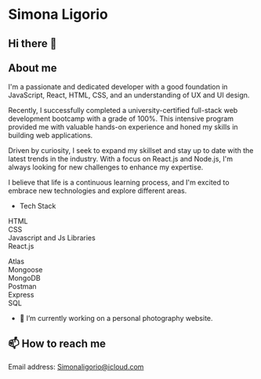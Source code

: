 # Simona Ligorio

## Hi there 👋 <br></br> About me


I'm a passionate and dedicated developer with a good foundation in JavaScript, React, HTML, CSS, and an understanding of UX and UI design.

Recently, I successfully completed a university-certified full-stack web development bootcamp with a grade of 100%. 
This intensive program provided me with valuable hands-on experience and honed my skills in building web applications.

Driven by curiosity, I seek to expand my skillset and stay up to date with the latest trends in the industry. 
With a focus on React.js and Node.js, I'm always looking for new challenges to enhance my expertise.

I believe that life is a continuous learning process, and I'm excited to embrace new technologies and explore different areas.

- Tech Stack

HTML <br>
CSS <br>
Javascript and Js Libraries <br>
React.js <br>

Atlas <br>
Mongoose <br>
MongoDB <br>
Postman <br> 
Express <br>
SQL <br>

- 🔭 I’m currently working on a personal photography website.

## 📫 How to reach me
Email address: Simonaligorio@icloud.com

<!--
**Sylig/Sylig** is a ✨ _special_ ✨ repository because its `README.md` (this file) appears on your GitHub profile.

Here are some ideas to get you started:

- 🔭 I’m currently working on ...
- 🌱 I’m currently learning ...
- 👯 I’m looking to collaborate on ...
- 🤔 I’m looking for help with ...
- 💬 Ask me about ...
- 📫 How to reach me: ...
- 😄 Pronouns: ...
- ⚡ Fun fact: ...
-->
